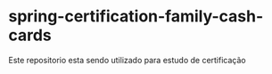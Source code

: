 # spring-certification-family-cash-cards
Este repositorio esta sendo utilizado para estudo de certificação 
